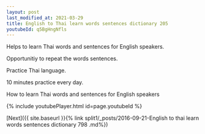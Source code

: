 ```yaml
---
layout: post
last_modified_at: 2021-03-29
title: English to Thai learn words sentences dictionary 205 
youtubeId: q5BgHngNfls
---
```

 
 
Helps to learn Thai words and sentences for English speakers.

Opportunitiy to repeat the words sentences. 

Practice Thai language. 
 
10 minutes practice every day. 
 
How to learn Thai words and sentences for English speakers 
 
{% include youtubePlayer.html id=page.youtubeId %}
 
 
[Next]({{ site.baseurl }}{% link  split1/_posts/2016-09-21-English to thai learn words sentences dictionary 798 .md%})
 
